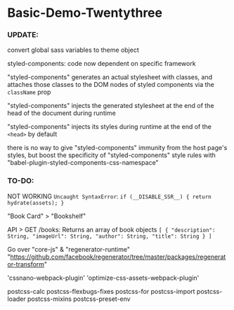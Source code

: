 # Basic-Demo-Twentythree

### UPDATE:

convert global sass variables to theme object

styled-components: code now dependent on specific framework

"styled-components" generates an actual stylesheet with classes, 
and attaches those classes to the DOM nodes of styled components via the `className` prop

"styled-components" injects the generated stylesheet at the end of the head of the document during runtime

"styled-components" injects its styles during runtime at the end of the `<head>` by default

there is no way to give "styled-components" immunity from the host page's styles, 
but boost the specificity of "styled-components" style rules with "babel-plugin-styled-components-css-namespace"

### TO-DO:

NOT WORKING `Uncaught SyntaxError`:
`
    if (__DISABLE_SSR__) {
      return hydrate(assets);
    }
`

"Book Card" > "Bookshelf"

API > GET /books:
Returns an array of book objects
`
[
  {
    "description": String,
    "imageUrl": String,
    "author": String,
    "title": String
  }
]
`

Go over "core-js" & "regenerator-runtime"
"https://github.com/facebook/regenerator/tree/master/packages/regenerator-transform"

'cssnano-webpack-plugin'
'optimize-css-assets-webpack-plugin'

postcss-calc
postcss-flexbugs-fixes
postcss-for
postcss-import
postcss-loader
postcss-mixins
postcss-preset-env
